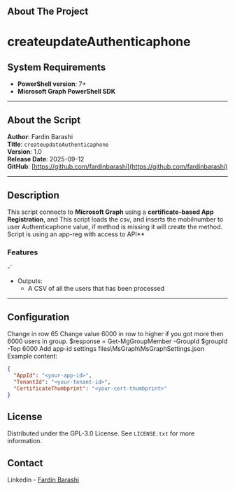 <!-- ABOUT THE PROJECT -->
## About The Project
# createupdateAuthenticaphone

## System Requirements

- **PowerShell version**: 7+
- **Microsoft Graph PowerShell SDK**

---

## About the Script

**Author**: Fardin Barashi  
**Title**: `createupdateAuthenticaphone`  
**Version**: 1.0  
**Release Date**: 2025-09-12  
**GitHub**: [https://github.com/fardinbarashi](https://github.com/fardinbarashi)

---

## Description

This script connects to **Microsoft Graph** using a **certificate-based App Registration**, and This script loads the csv, and inserts the mobilnumber to user Authenticaphone value, 
if method is missing it will create the method.
Script is using an app-reg with access to API**

### Features
-`
- Outputs:
  - A CSV of all the users that has been processed


---

<!-- GETTING STARTED -->
## Configuration
Change in row 65
Change value 6000 in row to higher if you got more then 6000 users in group. $response = Get-MgGroupMember -GroupId $groupId -Top 6000
Add app-id settings files\MsGraph\MsGraphSettings.json
Example content:
```json
{
  "AppId": "<your-app-id>",
  "TenantId": "<your-tenant-id>",
  "CertificateThumbprint": "<your-cert-thumbprint>"
}
```

<!-- LICENSE -->
## License
Distributed under the GPL-3.0 License. See `LICENSE.txt` for more information.


<!-- CONTACT -->
## Contact
Linkedin - [Fardin Barashi](https://www.linkedin.com/in/fardin-barashi-a56310a2/)







